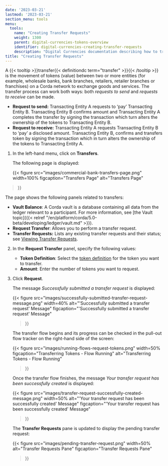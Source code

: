 ```yaml
---
date: '2023-03-21'
lastmod: '2023-03-21'
section_menu: tools
menu:
  tools:
    name: "Creating Transfer Requests"
    weight: 1300
    parent: digital-currencies-tokens-overview
    identifier: digital-currencies-creating-transfer-requests
    description: "Digital Currencies documentation describing how to transfer tokens via the GUI"
title: "Creating Transfer Requests"
---
```


A {{< tooltip >}}transfer{{< definitiondc term="transfer" >}}{{< /tooltip >}} is the movement of tokens (value) between two or more entities (for example, wholesale banks, bank branches, retailers, retailer branches or franchises) on a Corda network to exchange goods and services. The transfer process can work both ways: both *requests to send* and *requests to receive* can be made.

* **Request to send:** Transacting Entity A requests to ‘pay’ Transacting Entity B. Transacting Entity B confirms amount and Transacting Entity A completes the transfer by signing the transaction which turn alters the ownership of the tokens to Transacting Entity B. 
* **Request to receive:** Transacting Entity A requests Transacting Entity B to ‘pay’ a disclosed amount. Transacting Entity B, confirms and transfers token by signing the transaction which in turn alters the ownership of the tokens to Transacting Entity A.  

1. In the left-hand menu, click on **Transfers**.

   The following page is displayed:
   
   {{< 
      figure
	  src="images/commercial-bank-transfers-page.png"
      width=100%
	  figcaption="Transfers Page"
	  alt="Transfers Page"
>}}

  The page shows the following panels related to transfers:

  * **Vault Balance**: A Corda vault is a database containing all data from the ledger relevant to a participant. For more information, see [the Vault topic]({{< relref "/en/platform/corda/5.0-beta/developing/ledger/vault.md" >}}).
  * **Request Transfer**: Allows you to perform a transfer request.
  * **Transfer Requests:** Lists any existing transfer requests and their status; see [Viewing Transfer Requests](viewing-transfer-requests.md).

2. In the **Request Transfer** panel, specify the following values:

   * **Token Definition**: Select the [token definition](tokens-overview.md#token-definitions) for the token you want to transfer.
   * **Amount**: Enter the number of tokens you want to request.
   
3. Click **Request**. 

   The message *Successfully submitted a transfer request* is displayed:

   {{< 
      figure
	  src="images/successfully-submitted-transfer-request-message.png"
      width=40%
	  alt="'Successfully submitted a transfer request' Message"
	  figcaption="'Successfully submitted a transfer request' Message"
   >}}

   The transfer flow begins and its progress can be checked in the pull-out flow tracker on the right-hand side of the screen:
    
   {{< 
      figure
	  src="images/running-flows-request-tokens.png"
      width=50%
	  figcaption="Transferring Tokens - Flow Running"
	  alt="Transferring Tokens - Flow Running"
   >}}  

   Once the transfer flow finishes, the message *Your transfer request has been successfully created* is displayed:

   {{< 
      figure
	  src="images/transfer-request-successfully-created-message.png"
      width=50%
	  alt="'Your transfer request has been successfully created' Message"
	  figcaption="'Your transfer request has been successfully created' Message"
   >}}

   The **Transfer Requests** pane is updated to display the pending transfer request:
   
   {{< 
      figure
	  src="images/pending-transfer-request.png"
      width=50%
	  alt="Transfer Requests Pane"
	  figcaption="Transfer Requests Pane"
   >}}
   


   
   
   
   
   